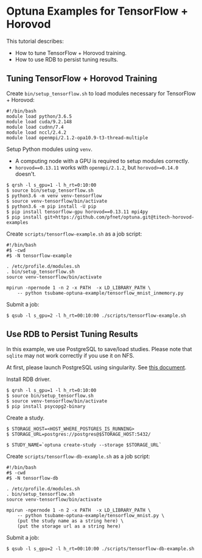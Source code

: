 # Optuna Examples for TensorFlow + Horovod

This tutorial describes:

- How to tune TensorFlow + Horovod training.
- How to use RDB to persist tuning results.


## Tuning TensorFlow + Horovod Training

Create `bin/setup_tensorflow.sh` to load modules necessary for TensorFlow + Horovod:

```console
#!/bin/bash
module load python/3.6.5
module load cuda/9.2.148
module load cudnn/7.4
module load nccl/2.4.2
module load openmpi/2.1.2-opa10.9-t3-thread-multiple
```

Setup Python modules using `venv`.
- A computing node with a GPU is required to setup modules correctly.
- `horovod==0.13.11` works with `openmpi/2.1.2`, but `horovod>=0.14.0` doesn't.

```console
$ qrsh -l s_gpu=1 -l h_rt=0:10:00
$ source bin/setup_tensorflow.sh
$ python3.6 -m venv venv-tensorflow
$ source venv-tensorflow/bin/activate
$ python3.6 -m pip install -U pip
$ pip install tensorflow-gpu horovod==0.13.11 mpi4py
$ pip install git+https://github.com/pfnet/optuna.git@titech-horovod-examples
```

Create `scripts/tensorflow-example.sh` as a job script:

```console
#!/bin/bash
#$ -cwd
#$ -N tensorflow-example

. /etc/profile.d/modules.sh
. bin/setup_tensorflow.sh
source venv-tensorflow/bin/activate

mpirun -npernode 1 -n 2 -x PATH  -x LD_LIBRARY_PATH \
    -- python tsubame-optuna-example/tensorflow_mnist_inmemory.py
```

Submit a job:

```console
$ qsub -l s_gpu=2 -l h_rt=00:10:00 ./scripts/tensorflow-example.sh
```


## Use RDB to Persist Tuning Results

In this example, we use PostgreSQL to save/load studies.
Please note that `sqlite` may not work correctly if you use it on NFS.

At first, please launch PostgreSQL using singularity. See [this document](./README.md).

Install RDB driver.

```console
$ qrsh -l s_gpu=1 -l h_rt=0:10:00
$ source bin/setup_tensorflow.sh
$ source venv-tensorflow/bin/activate
$ pip install psycopg2-binary
```

Create a study.

```console
$ STORAGE_HOST=<HOST_WHERE_POSTGRES_IS_RUNNING>
$ STORAGE_URL=postgres://postgres@$STORAGE_HOST:5432/

$ STUDY_NAME=`optuna create-study --storage $STORAGE_URL`
```

Create `scripts/tensorflow-db-example.sh` as a job script:

```console
#!/bin/bash
#$ -cwd
#$ -N tensorflow-db

. /etc/profile.d/modules.sh
. bin/setup_tensorflow.sh
source venv-tensorflow/bin/activate

mpirun -npernode 1 -n 2 -x PATH  -x LD_LIBRARY_PATH \
    -- python tsubame-optuna-example/tensorflow_mnist.py \
    (put the study name as a string here) \
    (put the storage url as a string here)
```

Submit a job:

```console
$ qsub -l s_gpu=2 -l h_rt=00:10:00 ./scripts/tensorflow-db-example.sh
```
